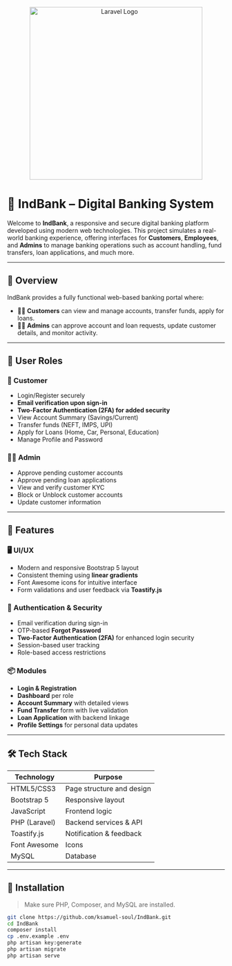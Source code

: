 <p align="center"><a href="https://laravel.com" target="_blank"><img src="https://raw.githubusercontent.com/laravel/art/master/logo-lockup/5%20SVG/2%20CMYK/1%20Full%20Color/laravel-logolockup-cmyk-red.svg" width="400" alt="Laravel Logo"></a></p>

# 💼 IndBank – Digital Banking System

Welcome to **IndBank**, a responsive and secure digital banking platform developed using modern web technologies. This project simulates a real-world banking experience, offering interfaces for **Customers**, **Employees**, and **Admins** to manage banking operations such as account handling, fund transfers, loan applications, and much more.

---

## 🚀 Overview

IndBank provides a fully functional web-based banking portal where:

- 🧑‍💼 **Customers** can view and manage accounts, transfer funds, apply for loans.
- 🧑‍💻 **Admins** can approve account and loan requests, update customer details, and monitor activity.

---

## 👥 User Roles

### 🧍 Customer
- Login/Register securely
- **Email verification upon sign-in**
- **Two-Factor Authentication (2FA) for added security**
- View Account Summary (Savings/Current)
- Transfer funds (NEFT, IMPS, UPI)
- Apply for Loans (Home, Car, Personal, Education)
- Manage Profile and Password

### 🧑‍💼 Admin
- Approve pending customer accounts
- Approve pending loan applications
- View and verify customer KYC
- Block or Unblock customer accounts
- Update customer information

---

## 🌟 Features

### 🖥 UI/UX
- Modern and responsive Bootstrap 5 layout
- Consistent theming using **linear gradients**
- Font Awesome icons for intuitive interface
- Form validations and user feedback via **Toastify.js**

### 🔐 Authentication & Security
- Email verification during sign-in
- OTP-based **Forgot Password**
- **Two-Factor Authentication (2FA)** for enhanced login security
- Session-based user tracking
- Role-based access restrictions

### 📦 Modules
- **Login & Registration**
- **Dashboard** per role
- **Account Summary** with detailed views
- **Fund Transfer** form with live validation
- **Loan Application** with backend linkage
- **Profile Settings** for personal data updates

---

## 🛠 Tech Stack

| Technology    | Purpose                        |
|---------------|--------------------------------|
| HTML5/CSS3    | Page structure and design      |
| Bootstrap 5   | Responsive layout              |
| JavaScript    | Frontend logic                 |
| PHP (Laravel) | Backend services & API         |
| Toastify.js   | Notification & feedback        |
| Font Awesome  | Icons                          |
| MySQL         | Database                       |

---

## 🔧 Installation

> Make sure PHP, Composer, and MySQL are installed.

```bash
git clone https://github.com/ksamuel-soul/IndBank.git
cd IndBank
composer install
cp .env.example .env
php artisan key:generate
php artisan migrate
php artisan serve

